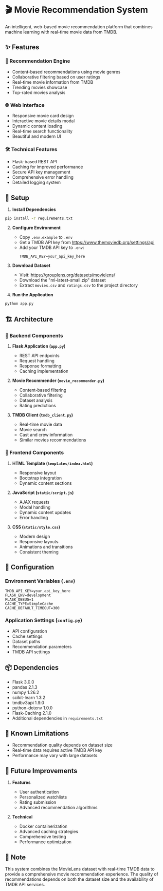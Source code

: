 # 🎬 Movie Recommendation System

An intelligent, web-based movie recommendation platform that combines machine learning with real-time movie data from TMDB.

## ✨ Features

### 🎯 Recommendation Engine
- Content-based recommendations using movie genres
- Collaborative filtering based on user ratings
- Real-time movie information from TMDB
- Trending movies showcase
- Top-rated movies analysis

### 🌐 Web Interface
- Responsive movie card design
- Interactive movie details modal
- Dynamic content loading
- Real-time search functionality
- Beautiful and modern UI

### 🛠 Technical Features
- Flask-based REST API
- Caching for improved performance
- Secure API key management
- Comprehensive error handling
- Detailed logging system

## 🚀 Setup

1. **Install Dependencies**
```bash
pip install -r requirements.txt
```

2. **Configure Environment**
   - Copy `.env.example` to `.env`
   - Get a TMDB API key from https://www.themoviedb.org/settings/api
   - Add your TMDB API key to `.env`:
     ```
     TMDB_API_KEY=your_api_key_here
     ```

3. **Download Dataset**
   - Visit: https://grouplens.org/datasets/movielens/
   - Download the "ml-latest-small.zip" dataset
   - Extract `movies.csv` and `ratings.csv` to the project directory

4. **Run the Application**
```bash
python app.py
```

## 🏗 Architecture

### 🔄 Backend Components
1. **Flask Application (`app.py`)**
   - REST API endpoints
   - Request handling
   - Response formatting
   - Caching implementation

2. **Movie Recommender (`movie_recommender.py`)**
   - Content-based filtering
   - Collaborative filtering
   - Dataset analysis
   - Rating predictions

3. **TMDB Client (`tmdb_client.py`)**
   - Real-time movie data
   - Movie search
   - Cast and crew information
   - Similar movies recommendations

### 🎨 Frontend Components
1. **HTML Template (`templates/index.html`)**
   - Responsive layout
   - Bootstrap integration
   - Dynamic content sections

2. **JavaScript (`static/script.js`)**
   - AJAX requests
   - Modal handling
   - Dynamic content updates
   - Error handling

3. **CSS (`static/style.css`)**
   - Modern design
   - Responsive layouts
   - Animations and transitions
   - Consistent theming

## 🔧 Configuration

### Environment Variables (`.env`)
```
TMDB_API_KEY=your_api_key_here
FLASK_ENV=development
FLASK_DEBUG=1
CACHE_TYPE=SimpleCache
CACHE_DEFAULT_TIMEOUT=300
```

### Application Settings (`config.py`)
- API configuration
- Cache settings
- Dataset paths
- Recommendation parameters
- TMDB API settings

## 📦 Dependencies

- Flask 3.0.0
- pandas 2.1.3
- numpy 1.26.2
- scikit-learn 1.3.2
- tmdbv3api 1.9.0
- python-dotenv 1.0.0
- Flask-Caching 2.1.0
- Additional dependencies in `requirements.txt`

## 🚧 Known Limitations

- Recommendation quality depends on dataset size
- Real-time data requires active TMDB API key
- Performance may vary with large datasets

## 🔮 Future Improvements

1. **Features**
   - User authentication
   - Personalized watchlists
   - Rating submission
   - Advanced recommendation algorithms

2. **Technical**
   - Docker containerization
   - Advanced caching strategies
   - Comprehensive testing
   - Performance optimization

## 📝 Note

This system combines the MovieLens dataset with real-time TMDB data to provide a comprehensive movie recommendation experience. The quality of recommendations depends on both the dataset size and the availability of TMDB API services.
